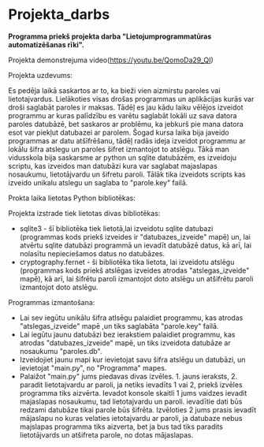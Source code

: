 # Projekta_darbs
**Programma priekš projekta darba "Lietojumprogrammatūras automatizēšanas rīki".**

Projekta demonstrejuma video(https://youtu.be/QomoDa29_QI)

Projekta uzdevums:

Es pedēja laikā saskartos ar to, ka bieži vien aizmirstu paroles vai lietotajvardus. Lielākoties visas drošas programmas un aplikācijas kurās var droši saglabāt paroles ir maksas. Tādēļ es jau kādu laiku vēlējos izveidot programmu ar kuras palīdzību es varētu saglabāt lokāli uz sava datora paroles datubāzē, bet saskaros ar problēmu, ka jebkurš pie mana datora esot var piekļut datubazei ar parolem. Šogad kursa laika bija javeido programmas ar datu atšīfrēšanu, tādēļ radās ideja izveidot programmu ar lokālu šifra atslegu un paroles šifret izmantojot to atslēgu. Tākā man vidusskola bija saskarsme ar python un sqlite datubāzēm, es izveidoju scriptu, kas izveidos man datubāzi kura var saglabat majaslapas nosaukumu, lietotājvardu un šifretu paroli. Tālāk tika izveidots scripts kas izveido unikalu atslegu un saglaba to "parole.key" failā.


Prokta laika lietotas Python bibliotēkas:

Projekta izstrade tiek lietotas divas bibliotēkas:
- sqlite3 - šī bibliotēka tiek lietotā,lai izveidotu sqlite datubazi (programmas kods priekš izveides ir "datubazes_izveide" mapē) un, lai atvērtu sqlite datubāzi programmā un ievadīt datubāzē datus, kā arī, lai nolasītu nepieciešamos datus no datubāzes.
- cryptography.fernet - ši bibliotēka tika lietota, lai izveidotu atslēgu (programmas kods priekš atslēgas izveides atrodas "atslegas_izveide" mapē), kā arī, lai šifrētu paroli izmantojot doto atslēgu un atšifrētu paroli izmantojot doto atslēgu.

Programmas izmantošana:

- Lai sev iegūtu unikālu šifra atlsēgu palaidiet programmu, kas atrodas "atslegas_izveide" mapē ,un tiks saglabāta "parole.key" failā.
- Lai iegūtu jaunu datubāzi bez ierakstiem palaidiet programmu, kas atrodas "datubazes_izveide" mapē, un tiks izveidota datubāze ar nosaukumu "paroles.db".
- Izveidojiet jaunu mapi kur ievietojat savu šifra atslēgu un datubāzi, un ievietojat "main.py", no "Programma" mapes.
- Palaižot "main.py" jums piedavas divas izvēles. 1. jauns ieraksts, 2. paradit lietotajvardu ar paroli, ja netiks ievadīts 1 vai 2, priekš izvēles programma tiks aizvērta. Ievadot konsole skaitli 1 jums vaidzes ievadit majaslapas nosaukumu, tad lietotajvardu un paroli. ievadītie dati būs redzami datubāze tikai parole būs šifrēta. Izvēloties 2 jums prasis ievadīt mājaslapu no kuras velaties ietotajvardu ar paroli, ja datubaze nebus majslapas programma tiks aizverta, bet ja bus tad tiks paradits lietotājvards un atšifreta parole, no dotas mājaslapas.


